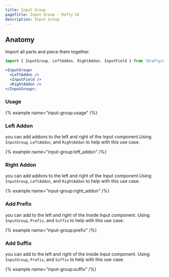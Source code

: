 ```yaml
---
title: Input Group
pageTitle: Input Group - Rafty UI
description: Input Group
---
```


## Anatomy

Import all parts and piece them together.

```jsx
import { InputGroup, LeftAddon, RightAddon, InputField } from "@rafty/ui";

<InputGroup>
  <LeftAddon />
  <InputField />
  <RightAddon />
</InputGroup>;
```

### Usage

{% example name="input-group:usage" /%}

### Left Addon

you can add addons to the left and right of the Input component.Using `InputGroup`, `LeftAddon`, and `RightAddon` to help with this use case.

{% example name="input-group:left_addon" /%}

### Right Addon

you can add addons to the left and right of the Input component.Using `InputGroup`, `LeftAddon`, and `RightAddon` to help with this use case.

{% example name="input-group:right_addon" /%}

### Add Prefix

you can add to the left and right of the Inside Input component. Using `InputGroup`, `Prefix`, and `Suffix` to help with this use case.

{% example name="input-group:prefix" /%}

### Add Suffix

you can add to the left and right of the Inside Input component. Using `InputGroup`, `Prefix`, and `Suffix` to help with this use case.

{% example name="input-group:suffix" /%}
